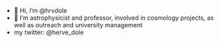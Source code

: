 - 👋 Hi, I’m @hrvdole
- 👀 I’m astrophysicist and professor, involved in cosmology projects, as well as outreach and university management
- my twitter: @herve_dole

<!---
hrvdole/hrvdole is a ✨ special ✨ repository because its `README.md` (this file) appears on your GitHub profile.
You can click the Preview link to take a look at your changes.
--->

